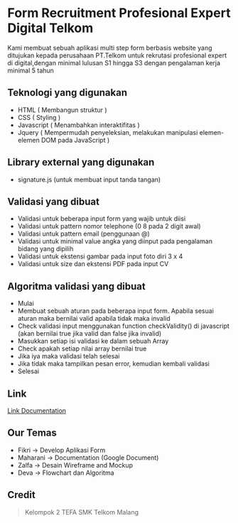 # Form Recruitment Profesional Expert Digital Telkom

Kami membuat sebuah aplikasi multi step form berbasis website yang ditujukan kepada perusahaan PT.Telkom untuk rekrutasi profesional expert di digital,dengan minimal lulusan S1 hingga S3 dengan pengalaman kerja minimal 5 tahun

## Teknologi yang digunakan

- HTML ( Membangun struktur )
- CSS ( Styling )
- Javascript ( Menambahkan interaktifitas )
- Jquery ( Mempermudah penyeleksian, melakukan manipulasi elemen-elemen DOM pada JavaScript )

## Library external yang digunakan

- signature.js (untuk membuat input tanda tangan)

## Validasi yang dibuat

- Validasi untuk beberapa input form yang wajib untuk diisi
- Validasi untuk pattern nomor telephone (0 8 pada 2 digit awal)
- Validasi untuk pattern email (penggunaan @)
- Validasi untuk minimal value angka yang diinput pada pengalaman bidang yang dipilih
- Validasi untuk ekstensi gambar pada input foto diri 3 x 4
- Validasi untuk size dan ekstensi PDF pada input CV

## Algoritma validasi yang dibuat

- Mulai
- Membuat sebuah aturan pada beberapa input form. Apabila sesuai aturan maka bernilai valid apabila tidak maka invalid
- Check validasi input menggunakan function checkValidity() di javascript (akan bernilai true jika valid dan false jika invalid)
- Masukkan setiap isi validasi ke dalam sebuah Array
- Check apakah setiap nilai array bernilai true
- Jika iya maka validasi telah selesai
- Jika tidak maka tampilkan pesan error, kemudian kembali validasi
- Selesai

## Link

[Link Documentation](./documentation/Kelompok2_Tugas%Besar%Tefa%2.pdf)

## Our Temas

- Fikri -> Develop Aplikasi Form
- Maharani -> Documentation (Google Document)
- Zalfa -> Desain Wireframe and Mockup
- Deva -> Flowchart dan Algoritma

## Credit

> Kelompok 2 TEFA SMK Telkom Malang
